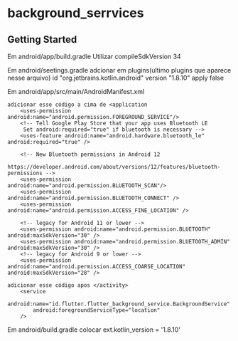 # background_serrvices

## Getting Started

Em android/app/build.gradle
    Utilizar compileSdkVersion 34 

Em android/seetings.gradle
    adcionar em plugins(ultimo plugins que aparece nesse arquivo)
        id "org.jetbrains.kotlin.android" version "1.8.10" apply false

Em android/app/src/main/AndroidManifest.xml
    
    adicionar esse código a cima de <application
        <uses-permission android:name="android.permission.FOREGROUND_SERVICE"/>
        <!-- Tell Google Play Store that your app uses Bluetooth LE
         Set android:required="true" if bluetooth is necessary -->
        <uses-feature android:name="android.hardware.bluetooth_le" android:required="true" />

        <!-- New Bluetooth permissions in Android 12
        https://developer.android.com/about/versions/12/features/bluetooth-permissions -->
        <uses-permission android:name="android.permission.BLUETOOTH_SCAN"/>
        <uses-permission android:name="android.permission.BLUETOOTH_CONNECT" />
        <uses-permission android:name="android.permission.ACCESS_FINE_LOCATION" />

        <!-- legacy for Android 11 or lower -->
        <uses-permission android:name="android.permission.BLUETOOTH" android:maxSdkVersion="30" />
        <uses-permission android:name="android.permission.BLUETOOTH_ADMIN" android:maxSdkVersion="30" />
        <!-- legacy for Android 9 or lower -->
        <uses-permission android:name="android.permission.ACCESS_COARSE_LOCATION" android:maxSdkVersion="28" />
    
    adicionar esse código apos </activity>
        <service
            android:name="id.flutter.flutter_background_service.BackgroundService"
            android:foregroundServiceType="location"
        />


Em android/build.gradle
    colocar
        ext.kotlin_version = '1.8.10'
